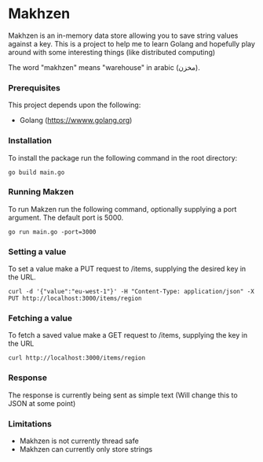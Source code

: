 # Makhzen
Makhzen is an in-memory data store allowing you to save string values against a key. This is a project to help me to learn Golang and hopefully play around with some interesting things (like distributed computing)

The word "makhzen" means "warehouse" in arabic (مخزن‎).

### Prerequisites
This project depends upon the following:
  - Golang (https://wwww.golang.org)

### Installation
To install the package run the following command in the root directory:
```
go build main.go
```

### Running Makzen
To run Makzen run the following command, optionally supplying a port argument. The default port is 5000.
```
go run main.go -port=3000
```

### Setting a value
To set a value make a PUT request to /items, supplying the desired key in the URL.

```
curl -d '{"value":"eu-west-1"}' -H "Content-Type: application/json" -X PUT http://localhost:3000/items/region
```

### Fetching a value
To fetch a saved value make a GET request to /items, supplying the key in the URL

```
curl http://localhost:3000/items/region
```

### Response
The response is currently being sent as simple text (Will change this to JSON at some point)

### Limitations
- Makhzen is not currently thread safe
- Makhzen can currently only store strings